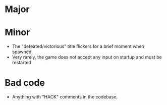 # Major

# Minor

- The "defeated/victorious" title flickers for a brief moment when spawned.
- Very rarely, the game does not accept any input on startup and must be restarted

# Bad code

- Anything with "HACK" comments in the codebase.

